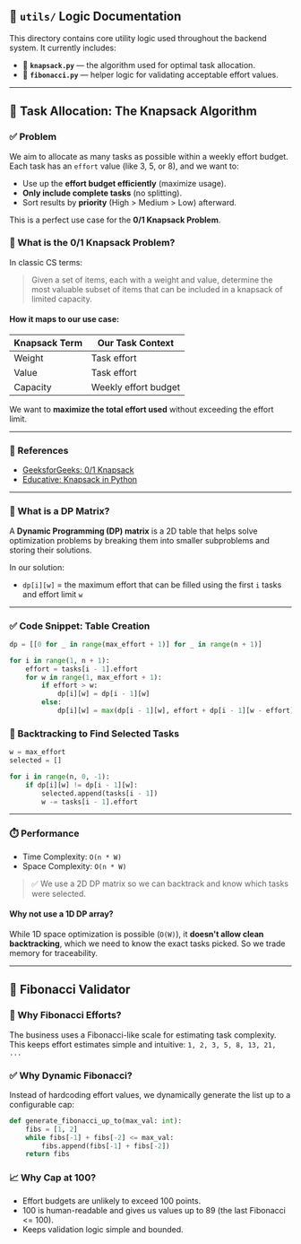 ## 📁 `utils/` Logic Documentation

This directory contains core utility logic used throughout the backend system. It currently includes:

* 🧠 **`knapsack.py`** — the algorithm used for optimal task allocation.
* 🔢 **`fibonacci.py`** — helper logic for validating acceptable effort values.

---

## 🎒 Task Allocation: The Knapsack Algorithm

### ✅ Problem

We aim to allocate as many tasks as possible within a weekly effort budget. Each task has an `effort` value (like 3, 5, or 8), and we want to:

* Use up the **effort budget efficiently** (maximize usage).
* **Only include complete tasks** (no splitting).
* Sort results by **priority** (High > Medium > Low) afterward.

This is a perfect use case for the **0/1 Knapsack Problem**.

### 🧩 What is the 0/1 Knapsack Problem?

In classic CS terms:

> Given a set of items, each with a weight and value, determine the most valuable subset of items that can be included in a knapsack of limited capacity.

#### How it maps to our use case:

| Knapsack Term | Our Task Context     |
| ------------- | -------------------- |
| Weight        | Task effort          |
| Value         | Task effort          |
| Capacity      | Weekly effort budget |

We want to **maximize the total effort used** without exceeding the effort limit.

---

### 📘 References

* [GeeksforGeeks: 0/1 Knapsack](https://www.geeksforgeeks.org/0-1-knapsack-problem-dp-10/)
* [Educative: Knapsack in Python](https://www.educative.io/answers/what-is-the-knapsack-problem)

---

### 🧠 What is a DP Matrix?

A **Dynamic Programming (DP) matrix** is a 2D table that helps solve optimization problems by breaking them into smaller subproblems and storing their solutions.

In our solution:

* `dp[i][w]` = the maximum effort that can be filled using the first `i` tasks and effort limit `w`

---

### ✅ Code Snippet: Table Creation

```python
dp = [[0 for _ in range(max_effort + 1)] for _ in range(n + 1)]

for i in range(1, n + 1):
    effort = tasks[i - 1].effort
    for w in range(1, max_effort + 1):
        if effort > w:
            dp[i][w] = dp[i - 1][w]
        else:
            dp[i][w] = max(dp[i - 1][w], effort + dp[i - 1][w - effort])
```

### 🔁 Backtracking to Find Selected Tasks

```python
w = max_effort
selected = []

for i in range(n, 0, -1):
    if dp[i][w] != dp[i - 1][w]:
        selected.append(tasks[i - 1])
        w -= tasks[i - 1].effort
```

---

### ⏱️ Performance

* Time Complexity: `O(n * W)`
* Space Complexity: `O(n * W)`

> ✅ We use a 2D DP matrix so we can backtrack and know which tasks were selected.

#### Why not use a 1D DP array?

While 1D space optimization is possible (`O(W)`), it **doesn't allow clean backtracking**, which we need to know the exact tasks picked. So we trade memory for traceability.

---

## 🔢 Fibonacci Validator

### 📌 Why Fibonacci Efforts?

The business uses a Fibonacci-like scale for estimating task complexity. This keeps effort estimates simple and intuitive: `1, 2, 3, 5, 8, 13, 21, ...`

### ✅ Why Dynamic Fibonacci?

Instead of hardcoding effort values, we dynamically generate the list up to a configurable cap:

```python
def generate_fibonacci_up_to(max_val: int):
    fibs = [1, 2]
    while fibs[-1] + fibs[-2] <= max_val:
        fibs.append(fibs[-1] + fibs[-2])
    return fibs
```

### 📈 Why Cap at 100?

* Effort budgets are unlikely to exceed 100 points.
* 100 is human-readable and gives us values up to 89 (the last Fibonacci <= 100).
* Keeps validation logic simple and bounded.
